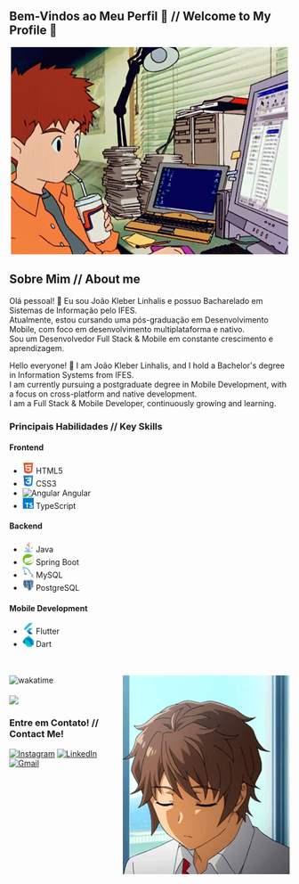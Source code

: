 ## Bem-Vindos ao Meu Perfil 👋 // Welcome to My Profile 👋

<p align="center">
  <img src="image.gif" alt="Hello Guys!">
</p>

## Sobre Mim // About me

Olá pessoal! 👋 Eu sou João Kleber Linhalis e possuo Bacharelado em Sistemas de Informação pelo IFES. <br> 
Atualmente, estou cursando uma pós-graduação em Desenvolvimento Mobile, com foco em desenvolvimento multiplataforma e nativo. <br> 
Sou um Desenvolvedor Full Stack & Mobile em constante crescimento e aprendizagem.

Hello everyone! 👋 I am João Kleber Linhalis, and I hold a Bachelor's degree in Information Systems from IFES. <br> 
I am currently pursuing a postgraduate degree in Mobile Development, with a focus on cross-platform and native development. <br> 
I am a Full Stack & Mobile Developer, continuously growing and learning. 


### Principais Habilidades // Key Skills

#### Frontend 
- <img src="https://raw.githubusercontent.com/devicons/devicon/master/icons/html5/html5-original.svg" alt="HTML5" width="20" height="20"/> HTML5
- <img src="https://raw.githubusercontent.com/devicons/devicon/master/icons/css3/css3-original.svg" alt="CSS3" width="20" height="20"/> CSS3
- <img src="https://angular.io/assets/images/logos/angular/angular.png" alt="Angular" width="20" height="20"/> Angular
- <img src="https://raw.githubusercontent.com/devicons/devicon/master/icons/typescript/typescript-original.svg" alt="TypeScript" width="20" height="20"/> TypeScript

#### Backend 
- <img src="https://raw.githubusercontent.com/devicons/devicon/master/icons/java/java-original.svg" alt="Java" width="20" height="20"/> Java
- <img src="https://raw.githubusercontent.com/devicons/devicon/master/icons/spring/spring-original.svg" alt="Spring Boot" width="20" height="20"/> Spring Boot
- <img src="https://raw.githubusercontent.com/devicons/devicon/master/icons/mysql/mysql-original.svg" alt="MySQL" width="20" height="20"/> MySQL
- <img src="https://raw.githubusercontent.com/devicons/devicon/master/icons/postgresql/postgresql-original.svg" alt="PostgreSQL" width="20" height="20"/> PostgreSQL


#### Mobile Development
- <img src="https://raw.githubusercontent.com/devicons/devicon/master/icons/flutter/flutter-original.svg" alt="Flutter" width="20" height="20"/> Flutter
- <img src="https://raw.githubusercontent.com/devicons/devicon/master/icons/dart/dart-original.svg" alt="Dart" width="20" height="20"/> Dart

<br></br>
<img src="banner.gif" align="right" width ="300px"/>
<img width="420em" src="https://github-readme-stats.vercel.app/api/wakatime?username=jkfable&layout=compact&theme=blue_navy" alt="wakatime"/>
<br></br>
<img align="center" src="https://github-readme-stats.vercel.app/api/top-langs/?username=Joao-Kleber-Linhalis&theme=dracula&hide_langs_below=1" />

### Entre em Contato! // Contact Me!

[![Instagram](https://img.shields.io/badge/Instagram-@jk_linhalis-pink?style=for-the-badge&logo=instagram)](https://www.instagram.com/jk_linhalis/)
[![LinkedIn](https://img.shields.io/badge/LinkedIn-João%20Kleber%20Linhalis-pink?style=for-the-badge&logo=linkedin)](https://www.linkedin.com/in/joao-kleber-linhalis/)
[![Gmail](https://img.shields.io/badge/Gmail-jklinhalis%40gmail.com-pink?style=for-the-badge&logo=gmail)](mailto:jklinhalis@gmail.com)
